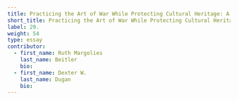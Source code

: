 ```yaml
---
title: Practicing the Art of War While Protecting Cultural Heritage: A Military Perspective
short_title: Practicing the Art of War While Protecting Cultural Heritage
label: 29.
weight: 54
type: essay
contributor:
  - first_name: Ruth Margolies
    last_name: Beitler
    bio:
  - first_name: Dexter W.
    last_name: Dugan
    bio:
---
```


